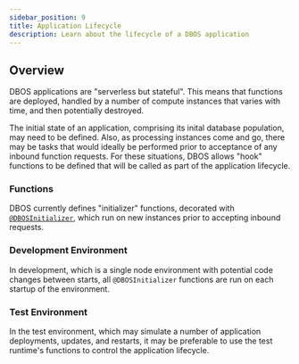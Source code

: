 ```yaml
---
sidebar_position: 9
title: Application Lifecycle
description: Learn about the lifecycle of a DBOS application
---
```


## Overview
DBOS applications are "serverless but stateful".  This means that functions are deployed, handled by a number of compute instances that varies with time, and then potentially destroyed.

The initial state of an application, comprising its inital database population, may need to be defined.  Also, as processing instances come and go, there may be tasks that would ideally be performed prior to acceptance of any inbound function requests.  For these situations, DBOS allows "hook" functions to be defined that will be called as part of the application lifecycle.

### Functions
DBOS currently defines "initializer" functions, decorated with [`@DBOSInitializer`](../api-reference/decorators#dbosinitializer), which run on new instances prior to accepting inbound requests.

### Development Environment
In development, which is a single node environment with potential code changes between starts, all `@DBOSInitializer` functions are run on each startup of the environment.

### Test Environment
In the test environment, which may simulate a number of application deployments, updates, and restarts, it may be preferable to use the test runtime's functions to control the application lifecycle.
